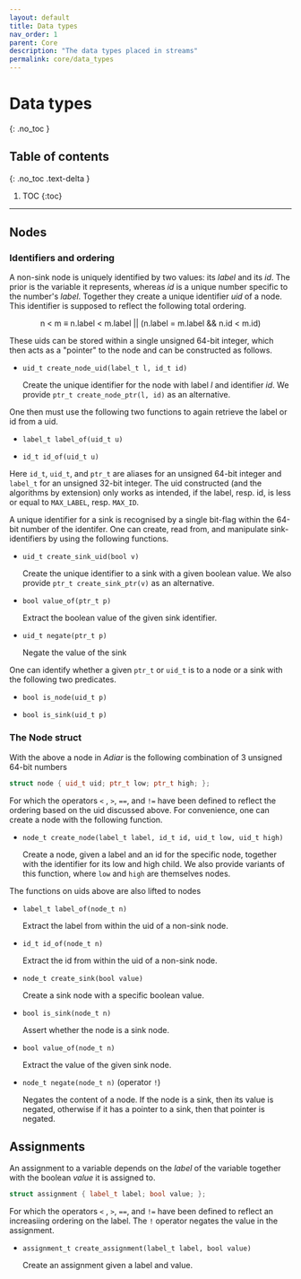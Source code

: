 ```yaml
---
layout: default
title: Data types
nav_order: 1
parent: Core
description: "The data types placed in streams"
permalink: core/data_types
---
```


# Data types
{: .no_toc }

## Table of contents
{: .no_toc .text-delta }

1. TOC
{:toc}

---

## Nodes

### Identifiers and ordering
A non-sink node is uniquely identified by two values: its _label_ and its _id_.
The prior is the variable it represents, whereas _id_ is a unique number
specific to the number's _label_. Together they create a unique identifier _uid_
of a node. This identifier is supposed to reflect the following total ordering.

<p style="text-align: center;">
  n < m ≡ n.label < m.label || (n.label = m.label && n.id < m.id)
</p>

These uids can be stored within a single unsigned 64-bit integer, which then
acts as a "pointer" to the node and can be constructed as follows.

- `uid_t create_node_uid(label_t l, id_t id)`

  Create the unique identifier for the node with label _l_ and identifier _id_.
  We provide `ptr_t create_node_ptr(l, id)` as an alternative.

One then must use the following two functions to again retrieve the label or id
from a uid.

- `label_t label_of(uid_t u)`

- `id_t id_of(uid_t u)`

Here `id_t`, `uid_t`, and `ptr_t` are aliases for an unsigned 64-bit integer and
`label_t` for an unsigned 32-bit integer. The uid constructed (and the
algorithms by extension) only works as intended, if the label, resp. id, is less
or equal to `MAX_LABEL`, resp. `MAX_ID`.

A unique identifier for a sink is recognised by a single bit-flag within the
64-bit number of the identifer. One can create, read from, and manipulate
sink-identifiers by using the following functions.

- `uid_t create_sink_uid(bool v)`

  Create the unique identifier to a sink with a given boolean value. We also
  provide `ptr_t create_sink_ptr(v)` as an alternative.

- `bool value_of(ptr_t p)`

  Extract the boolean value of the given sink identifier.

- `uid_t negate(ptr_t p)`

  Negate the value of the sink

One can identify whether a given `ptr_t` or `uid_t` is to a node or a sink with
the following two predicates.

- `bool is_node(uid_t p)`

- `bool is_sink(uid_t p)`

### The Node struct

With the above a node in _Adiar_ is the following combination of 3 unsigned
64-bit numbers

```c++
struct node { uid_t uid; ptr_t low; ptr_t high; };
```

For which the operators `<` , `>`, `==`, and `!=` have been defined to reflect
the ordering based on the uid discussed above. For convenience, one can create a
node with the following function.

- `node_t create_node(label_t label, id_t id, uid_t low, uid_t high)`

  Create a node, given a label and an id for the specific node, together with
  the identifier for its low and high child. We also provide variants of this
  function, where `low` and `high` are themselves nodes.

 The functions on uids above are also lifted to nodes

- `label_t label_of(node_t n)`

  Extract the label from within the uid of a non-sink node.

- `id_t id_of(node_t n)`

  Extract the id from within the uid of a non-sink node.

- `node_t create_sink(bool value)`

  Create a sink node with a specific boolean value.

- `bool is_sink(node_t n)`

  Assert whether the node is a sink node.

- `bool value_of(node_t n)`

  Extract the value of the given sink node.

- `node_t negate(node_t n)` (operator `!`)

  Negates the content of a node. If the node is a sink, then its value is
  negated, otherwise if it has a pointer to a sink, then that pointer is
  negated.


## Assignments

An assignment to a variable depends on the _label_ of the variable together with
the boolean _value_ it is assigned to.

```c++
struct assignment { label_t label; bool value; };
```

For which the operators `<` , `>`, `==`, and `!=` have been defined to reflect
an increasiing ordering on the label. The `!` operator negates the value in the
assignment.

- `assignment_t create_assignment(label_t label, bool value)`

  Create an assignment given a label and value.
